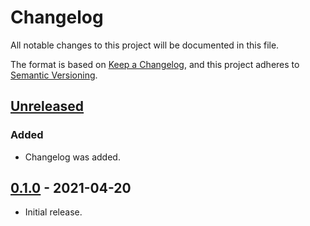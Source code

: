 # Changelog

All notable changes to this project will be documented in this file.

The format is based on [Keep a Changelog](https://keepachangelog.com/en/1.0.0/),
and this project adheres to
[Semantic Versioning](https://semver.org/spec/v2.0.0.html).

## [Unreleased]

### Added

- Changelog was added.

## [0.1.0] - 2021-04-20

- Initial release.

[Unreleased]: https://github.com/pegasus-toolset/color
[0.1.0]: https://github.com/pegasus-toolset/color/releases/tag/v0.1.0
